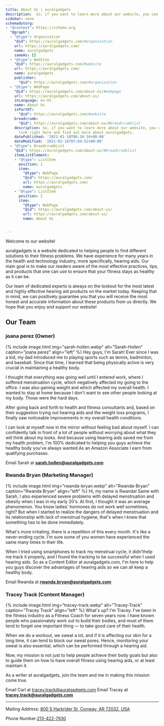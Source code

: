 ```yaml
---
title: About Us | auralgadgets
description:  So, if you want to learn more about our website, you can click this link right here and find out more about auralgadgets.
sidebar: none
schemadotorg:
- "@context": https://schema.org
  "@graph":
  - "@type": Organization
    "@id": https://auralgadgets.com/#organization
    url: https://auralgadgets.com/
    name: auralgadgets
    sameAs: []
  - "@type": WebSite
    "@id": https://auralgadgets.com/#website
    url: https://auralgadgets.com/
    name: auralgadgets
    publisher:
      "@id": https://auralgadgets.com/#organization
  - "@type": WebPage
    "@id": https://auralgadgets.com/about-us/#webpage
    url: https://auralgadgets.com/about-us/
    inLanguage: en-US
    name: About Us
    isPartOf:
      "@id": https://auralgadgets.com/#website
    breadcrumb:
      "@id": https://auralgadgets.com/about-us/#breadcrumblist
    description: So, if you want to learn more about our website, you can click this
      link right here and find out more about auralgadgets.
    datePublished: '2021-01-10T06:34:34+00:00'
    dateModified: '2021-02-16T07:04:52+00:00'
  - "@type": BreadcrumbList
    "@id": https://auralgadgets.com/about-us/#breadcrumblist
    itemListElement:
    - "@type": ListItem
      position: 1
      item:
        "@type": WebPage
        "@id": https://auralgadgets.com/
        url: https://auralgadgets.com/
        name: auralgadgets
    - "@type": ListItem
      position: 2
      item:
        "@type": WebPage
        "@id": https://auralgadgets.com/about-us/
        url: https://auralgadgets.com/about-us/
        name: About Us


---
```

Welcome to our website!

auralgadgets is a website dedicated to helping people to find different solutions to their fitness problems. We have experience for many years in the health and technology industry, more specifically, hearing aids. Our main goal is to make our readers aware of the most effective practices, tips, and products that one can use to ensure that your fitness stays as healthy as it can be.

Our team of dedicated experts is always on the lookout for the most latest and highly effective hearing aid products on the market today. Keeping that in mind, we can positively guarantee you that you will receive the most honest and accurate information about these products from us directly. We hope that you enjoy and support our website!

## Our Team
### joana perez (Owner)
{% include image.html img="sarah-hollen.webp" alt="Sarah-Hollen" caption="joana perez" align="left" %}
​Hey guys, I'm Sarah! Ever since I was a kid, ​my dad introduced me to playing sports such as tennis, badminton, and baseball. Since that time, I learned that being physically active is very crucial in maintaining a healthy body.

I thought that everything was going well until I entered work, where I suffered menstruation cycle, which negatively affected my going to the office. I was also gaining weight and which affected my overall health. I wanted to stay at home because I don't want to see other people looking at my body. Those were the hard days.

​After going back and forth to health and fitness consultants and, based on their suggestion trying out hearing aids and the weight loss programs, I finally saw noticeable improvements in my overall health conditions.

​I can look at myself now in the mirror without feeling bad about myself. ​I can confidently talk in front of a lot of people without worrying about what they will think about my looks. And because using hearing aids saved me from my health problem, I'm 100% dedicated to helping you guys achieve the healthy body you've always wanted.As an Amazon Associate I earn from qualifying purchases.

Email Sarah at <a href="mailto:sarah.hollen@auralgadgets.com" target="_blank" rel="nofollow"><strong>sarah.hollen@auralgadgets.com</strong></a>

### Rwanda Bryan (Marketing Manager)
{% include image.html img="rwanda-bryan.webp" alt="Rwanda-Bryan" caption="Rwanda Bryan" align="left" %}
​Hi, my name is Rwanda! Same with Sarah, I also experienced severe problems with delayed menstruation and obesity when I was in my early 20's. At first, I thought it was an average phenomenon. You know ladies' hormones do not work well sometimes, right? But when I started to realize the dangers of delayed menstruation and its relationship with lack of menstrual hygiene, that's when I knew that something has to be done immediately.

What's more irritating, there is a repetition of this every month. It's like a never-ending cycle. I'm sure some of you women have experienced the same many times in their life.

When I tried using smartphones to track my menstrual cycle, it didn't​ help me track it properly, and I found the tracking to be successful when I used hearing aids. So as a Content ​Editor at auralgadgets.com, I'm here to help you guys discover the advantages of hearing aids so we can all keep a healthy body.

Email Rwanda at <a href="mailto:rwanda.bryan@auralgadgets.com" target="_blank" rel="nofollow"><strong>rwanda.bryan@auralgadgets.com</strong></a>

### Tracey Track (Content Manager)
{% include image.html img="tracey-track.webp" alt="Tracey-Track" caption="Tracey Track" align="left" %}
​What's up? I'm Tracey. I've been in the fitness industry as a ​Fitness ​Coach for seven years now. I have known people who passionately work out to build their bodies, and most of them tend to forget ​one important thing — to take good care of their health.

​When we do a workout, we sweat a lot, and if it is affecting our skin for a long time, it can tend to block our sweat pores. ​Hence, monitoring your sweat is also essential, which can be performed through a hearing aid.

Now, my mission is not just to help people achieve their body goals but also to guide them on how to have overall fitness using hearing aids, or at least maintain it.

As a writer at auralgadgets, join the team and me in making this mission come true.

​Email Carl at tracey.track@auralgadgets.com
Email Tracey at <a href="mailto:tracey.track@auralgadgets.com" target="_blank" rel="nofollow"><strong>tracey.track@auralgadgets.com</strong></a>

---------------------------------------------------------------------------------------------------------------------------
Mailing Address: <a href="https://goo.gl/maps/TLTjWbdq6Dq1835o6">800 S Harkrider St, Conway, AR 72032, USA</a>

Phone Number:​<a href="tel:2134227930">213-422-7930</a>
